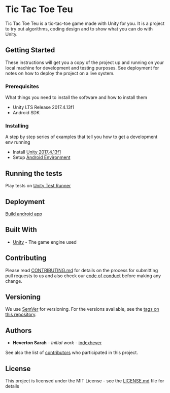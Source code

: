 # Tic Tac Toe Teu

Tic Tac Toe Teu is a tic-tac-toe game made with Unity for you. It is a project to try out algorithms, coding design and to show what you can do with Unity.

## Getting Started

These instructions will get you a copy of the project up and running on your local machine for development and testing purposes. See deployment for notes on how to deploy the project on a live system.

### Prerequisites

What things you need to install the software and how to install them

* Unity LTS Release 2017.4.13f1
* Android SDK


### Installing

A step by step series of examples that tell you how to get a development env running

* Install [Unity 2017.4.13f1](https://unity3d.com/unity/qa/lts-releases)
* Setup [Android Environment](https://docs.unity3d.com/Manual/android-sdksetup.html)

## Running the tests

Play tests on [Unity Test Runner](https://docs.unity3d.com/Manual/testing-editortestsrunner.html)

## Deployment

[Build android app](https://docs.unity3d.com/Manual/android-BuildProcess.html)

## Built With

* [Unity](https://unity3d.com/) - The game engine used

## Contributing

Please read [CONTRIBUTING.md](CONTRIBUTING.md) for details on the process for submitting pull requests to us and also check our [code of conduct](CODE_OF_CONDUCT.md) before making any change.

## Versioning

We use [SemVer](http://semver.org/) for versioning. For the versions available, see the [tags on this repository](https://github.com/indexhever/tictactoeteu/tags). 

## Authors

* **Heverton Sarah** - *Initial work* - [indexhever](https://github.com/indexhever)

See also the list of [contributors](https://github.com/indexhever/tictactoeteu/contributors) who participated in this project.

## License

This project is licensed under the MIT License - see the [LICENSE.md](LICENSE.md) file for details
